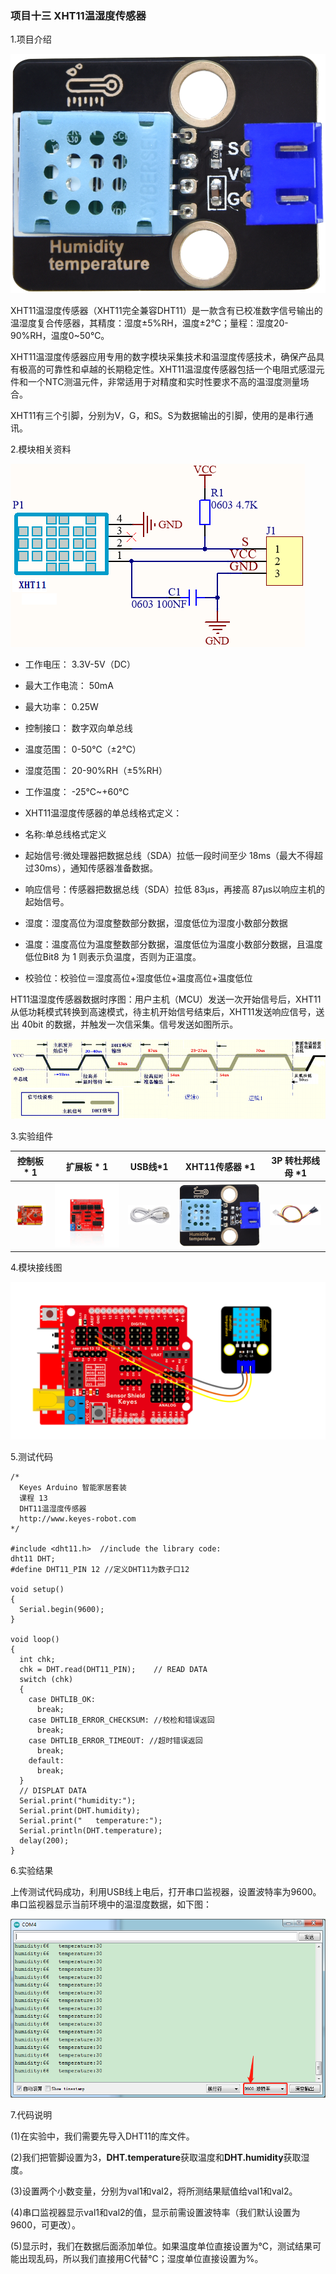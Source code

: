 ### 项目十三 XHT11温湿度传感器

1.项目介绍

![](./media/image-20250722143147635.png)

XHT11温湿度传感器（XHT11完全兼容DHT11）是一款含有已校准数字信号输出的温湿度复合传感器，其精度：湿度±5%RH，温度±2℃；量程：湿度20-90%RH，温度0~50℃。

XHT11温湿度传感器应用专用的数字模块采集技术和温湿度传感技术，确保产品具有极高的可靠性和卓越的长期稳定性。XHT11温湿度传感器包括一个电阻式感湿元件和一个NTC测温元件，非常适用于对精度和实时性要求不高的温湿度测量场合。

XHT11有三个引脚，分别为V，G，和S。S为数据输出的引脚，使用的是串行通讯。

2.模块相关资料

![](./media/image-20250722143236145.png)

- 工作电压： 3.3V-5V（DC） 
- 最大工作电流： 50mA

-  最大功率： 0.25W

-  控制接口： 数字双向单总线

-  温度范围： 0-50℃（±2℃）

-  湿度范围： 20-90%RH（±5%RH）

-  工作温度： -25℃~+60℃

- XHT11温湿度传感器的单总线格式定义：

-  名称:单总线格式定义

-  起始信号:微处理器把数据总线（SDA）拉低一段时间至少 18ms（最大不得超过30ms），通知传感器准备数据。

-  响应信号：传感器把数据总线（SDA）拉低 83µs，再接高 87µs以响应主机的起始信号。

-  湿度：湿度高位为湿度整数部分数据，湿度低位为湿度小数部分数据

-  温度：温度高位为温度整数部分数据，温度低位为温度小数部分数据，且温度低位Bit8 为 1 则表示负温度，否则为正温度。

-  校验位：校验位＝湿度高位+湿度低位+温度高位+温度低位

HT11温湿度传感器数据时序图：用户主机（MCU）发送一次开始信号后，XHT11从低功耗模式转换到高速模式，待主机开始信号结束后，XHT11发送响应信号，送出 40bit 的数据，并触发一次信采集。信号发送如图所示。

![](./media/image-20250722143332720.png)

3.实验组件

| 控制板 * 1                               | 扩展板 * 1                               | USB线*1                                  | XHT11传感器 *1                           | 3P 转杜邦线母 *1                         |
| ---------------------------------------- | ---------------------------------------- | ---------------------------------------- | ---------------------------------------- | ---------------------------------------- |
| ![](./media/image-20250722105621894.png) | ![](./media/image-20250722105632148.png) | ![](./media/image-20250722105645371.png) | ![](./media/image-20250722143147635.png) | ![](./media/image-20250722105711010.png) |

4.模块接线图

![](./media/image-20250722143702888.png)

5.测试代码

```
/*
  Keyes Arduino 智能家居套装
  课程 13
  DHT11温湿度传感器
  http://www.keyes-robot.com
*/

#include <dht11.h>  //include the library code:
dht11 DHT;
#define DHT11_PIN 12 //定义DHT11为数子口12

void setup() 
{
  Serial.begin(9600);
}

void loop() 
{
  int chk;
  chk = DHT.read(DHT11_PIN);    // READ DATA
  switch (chk) 
  {
    case DHTLIB_OK:
      break;
    case DHTLIB_ERROR_CHECKSUM: //校检和错误返回
      break;
    case DHTLIB_ERROR_TIMEOUT: //超时错误返回
      break;
    default:
      break;
  }
  // DISPLAT DATA
  Serial.print("humidity:");
  Serial.print(DHT.humidity);
  Serial.print("   temperature:");
  Serial.println(DHT.temperature);
  delay(200);
}
```

6.实验结果

上传测试代码成功，利用USB线上电后，打开串口监视器，设置波特率为9600。串口监视器显示当前环境中的温湿度数据，如下图：

![](./media/image-20250722143755942.png)

7.代码说明

(1)在实验中，我们需要先导入DHT11的库文件。

(2)我们把管脚设置为3，**DHT.temperature**获取温度和**DHT.humidity**获取湿度。

(3)设置两个小数变量，分别为val1和val2，将所测结果赋值给val1和val2。

(4)串口监视器显示val1和val2的值，显示前需设置波特率（我们默认设置为9600，可更改）。

(5)显示时，我们在数据后面添加单位。如果温度单位直接设置为℃，测试结果可能出现乱码，所以我们直接用C代替℃；湿度单位直接设置为%。